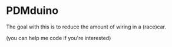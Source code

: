 # PDMduino
The goal with this is to reduce the amount of wiring in a (race)car.

(you can help me code if you're interested)
